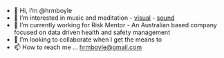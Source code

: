 - 👋 Hi, I’m @hrmboyle
- 👀 I’m interested in music and meditation - [visual](https://www.youtube.com/@trekkershotel) - [sound](https://soundcloud.com/trekkershotel)
- 🌱 I’m currently working for Risk Mentor - An Australian based company focused on data driven health and safety management 
- 💞️ I’m looking to collaborate when I get the means to
- 📫 How to reach me ... hrmboyle@gmail.com

<!---
hrmboyle/hrmboyle is a ✨ special ✨ repository because its `README.md` (this file) appears on your GitHub profile.
You can click the Preview link to take a look at your changes.
--->
